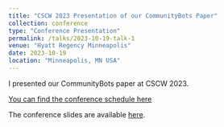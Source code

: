 ```yaml
---
title: "CSCW 2023 Presentation of our CommunityBots Paper"
collection: conference
type: "Conference Presentation"
permalink: /talks/2023-10-19-talk-1
venue: "Hyatt Regency Minneapolis"
date: 2023-10-19
location: "Minneapolis, MN USA"
---
```



I presented our CommunityBots paper at CSCW 2023.

[You can find the conference schedule here](https://programs.sigchi.org/cscw/2023/program/session/124608)

The conference slides are available [here](http://bit.ly/CBots_Slide).
